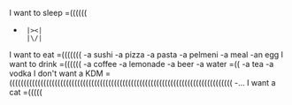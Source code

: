 I want to sleep     =((((((
  -      |><|
         |\/|
I want to eat  =(((((((
  -a sushi
  -a pizza
  -a pasta
  -a pelmeni
  -a meal
  -an egg
I want to drink     =((((((
  -a coffee
  -a lemonade
  -a beer
  -a water =((
  -a tea
  -a vodka
I don't want a KDM    =(((((((((((((((((((((((((((((((((((((((((((((((((((((((((((((((((((((((((((((((
  -...
I want a cat    =(((((
  

